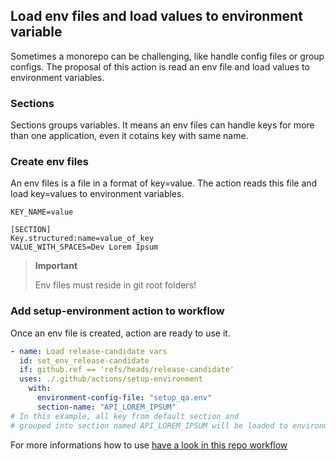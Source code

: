 ## Load env files and load values to environment variable
Sometimes a monorepo can be challenging, like handle config files or group configs.
The proposal of this action is read an env file and load values to environment variables.

### Sections
Sections groups variables. It means an env files can handle keys for more than one application, even it cotains key with same name.


### Create env files
An env files is a file in a format of key=value. The action reads this file and load key=values to environment variables.

```dotenv 
KEY_NAME=value

[SECTION]
Key.structured:name=value_of_key
VALUE_WITH_SPACES=Dev Lorem Ipsum
```

> **Important**
>
> Env files must reside in git root folders!

### Add setup-environment action to workflow
Once an env file is created, action are ready to use it.

```yaml
- name: Load release-candidate vars
  id: set_env_release-candidate
  if: github.ref == 'refs/heads/release-candidate'
  uses: ./.github/actions/setup-environment
    with:
      environment-config-file: "setup_qa.env"
      section-name: "API_LOREM_IPSUM"
# In this example, all key from default section and
# grouped into section named API_LOREM_IPSUM will be loaded to environment variables.
```
For more informations how to use [have a look in this repo workflow](.github/workflows/main.yml)
